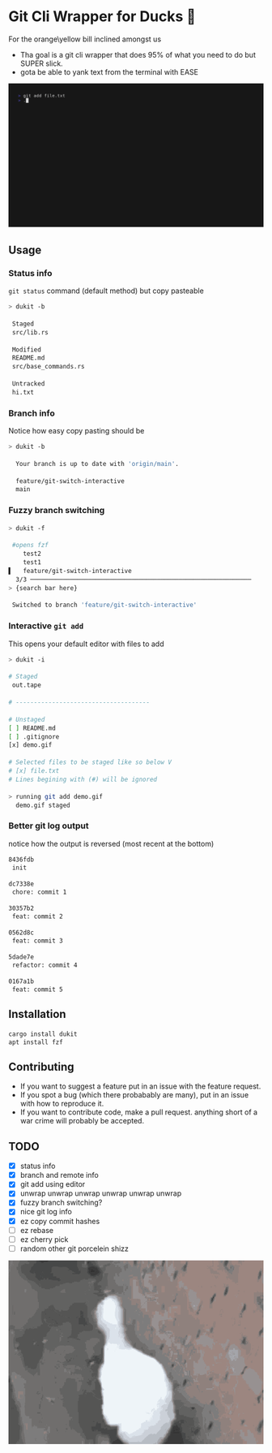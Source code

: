 # Git Cli Wrapper for Ducks 🦆

For the orange\yellow bill inclined amongst us
- Tha goal is a git cli wrapper that does 95% of what you need to do but SUPER slick.
- gota be able to yank text from the terminal with EASE

![demo](demo.gif)

## Usage
### Status info
`git status` command (default method) but copy pasteable
```sh
> dukit -b

 Staged
 src/lib.rs

 Modified
 README.md
 src/base_commands.rs

 Untracked
 hi.txt
```
### Branch info 
Notice how easy copy pasting should be 

```sh
> dukit -b

  Your branch is up to date with 'origin/main'.

  feature/git-switch-interactive
  main

```

### Fuzzy branch switching 
```sh
> dukit -f

 #opens fzf
    test2
    test1
▌   feature/git-switch-interactive
  3/3 ─────────────────────────────────────────────────────────────
> {search bar here}

 Switched to branch 'feature/git-switch-interactive'
```

### Interactive `git add` 
This opens your default editor with files to add

```sh
> dukit -i

# Staged
 out.tape

# -------------------------------------

# Unstaged
[ ] README.md
[ ] .gitignore
[x] demo.gif

# Selected files to be staged like so below V
# [x] file.txt
# Lines begining with (#) will be ignored

> running git add demo.gif
  demo.gif staged

```

### Better git log output 
notice how the output is reversed (most recent at the bottom)
```
8436fdb
 init 

dc7338e
 chore: commit 1 

30357b2
 feat: commit 2 

0562d8c
 feat: commit 3 

5dade7e
 refactor: commit 4 

0167a1b
 feat: commit 5 
```

## Installation
```
cargo install dukit
apt install fzf
```



## Contributing
- If you want to suggest a feature put in an issue with the feature request.
- If you spot a bug (which there probabably are many), put in an issue with how to reproduce it. 
- If you want to contribute code, make a pull request. anything short of a war crime will probably be accepted.

## TODO
- [x] status info
- [x] branch and remote info
- [x] git add using editor
- [x] unwrap unwrap unwrap unwrap unwrap unwrap 
- [x] fuzzy branch switching?
- [x] nice git log info
- [x] ez copy commit hashes 
- [ ] ez rebase
- [ ] ez cherry pick 
- [ ] random other git porcelein shizz 

![duck duck duck duck](duck.gif)
